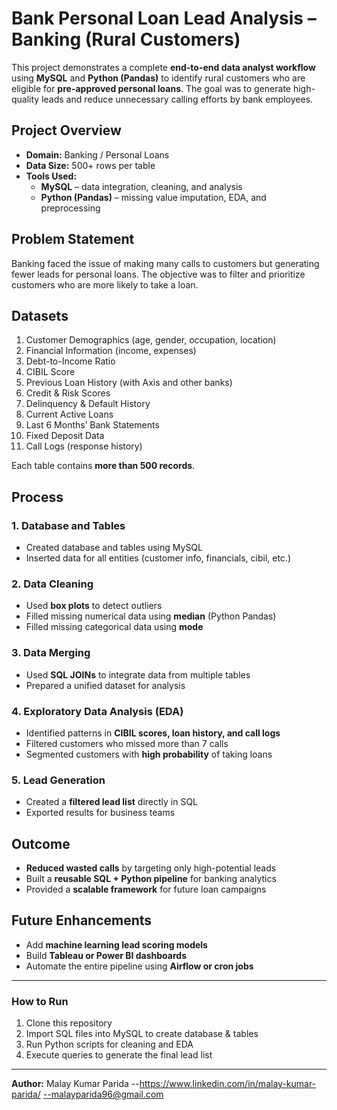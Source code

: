 # Bank Personal Loan Lead Analysis – Banking (Rural Customers)

This project demonstrates a complete **end-to-end data analyst workflow** using **MySQL** and **Python (Pandas)** to identify rural customers who are eligible for **pre-approved personal loans**. The goal was to generate high-quality leads and reduce unnecessary calling efforts by bank employees.  

## Project Overview
- **Domain:** Banking / Personal Loans  
- **Data Size:** 500+ rows per table  
- **Tools Used:**  
  - **MySQL** – data integration, cleaning, and analysis  
  - **Python (Pandas)** – missing value imputation, EDA, and preprocessing  

## Problem Statement
Banking faced the issue of making many calls to customers but generating fewer leads for personal loans. The objective was to filter and prioritize customers who are more likely to take a loan.

## Datasets
1. Customer Demographics (age, gender, occupation, location)  
2. Financial Information (income, expenses)  
3. Debt-to-Income Ratio  
4. CIBIL Score  
5. Previous Loan History (with Axis and other banks)  
6. Credit & Risk Scores  
7. Delinquency & Default History  
8. Current Active Loans  
9. Last 6 Months’ Bank Statements  
10. Fixed Deposit Data  
11. Call Logs (response history)

Each table contains **more than 500 records**.  

## Process

### 1. Database and Tables
- Created database and tables using MySQL  
- Inserted data for all entities (customer info, financials, cibil, etc.)  

### 2. Data Cleaning
- Used **box plots** to detect outliers  
- Filled missing numerical data using **median** (Python Pandas)  
- Filled missing categorical data using **mode**  

### 3. Data Merging
- Used **SQL JOINs** to integrate data from multiple tables  
- Prepared a unified dataset for analysis  

### 4. Exploratory Data Analysis (EDA)
- Identified patterns in **CIBIL scores, loan history, and call logs**  
- Filtered customers who missed more than 7 calls  
- Segmented customers with **high probability** of taking loans  

### 5. Lead Generation
- Created a **filtered lead list** directly in SQL  
- Exported results for business teams  

## Outcome
- **Reduced wasted calls** by targeting only high-potential leads  
- Built a **reusable SQL + Python pipeline** for banking analytics  
- Provided a **scalable framework** for future loan campaigns  

## Future Enhancements
- Add **machine learning lead scoring models**  
- Build **Tableau or Power BI dashboards**  
- Automate the entire pipeline using **Airflow or cron jobs**  

---

### How to Run
1. Clone this repository  
2. Import SQL files into MySQL to create database & tables  
3. Run Python scripts for cleaning and EDA  
4. Execute queries to generate the final lead list  

---

**Author:** Malay Kumar Parida
--https://www.linkedin.com/in/malay-kumar-parida/
--malayparida96@gmail.com
